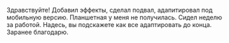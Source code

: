 Здравствуйте! Добавил эффекты, сделал подвал, адапитировал под мобильную версию. Планшетная у меня не получилась. Сидел неделю за работой. Надесь, вы подскажете как все адаптировать до конца. Заранее благодарю.
